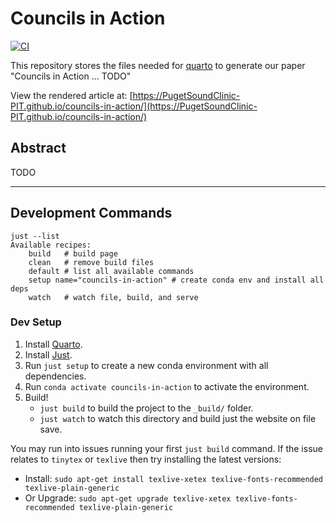 # Councils in Action

[![CI](https://github.com/PugetSoundClinic-PIT/councils-in-action/actions/workflows/ci.yml/badge.svg)](https://github.com/PugetSoundClinic-PIT/councils-in-action/actions/workflows/ci.yml)

This repository stores the files needed for [quarto](https://quarto.org/) to generate our paper "Councils in Action ... TODO"

View the rendered article at: [https://PugetSoundClinic-PIT.github.io/councils-in-action/](https://PugetSoundClinic-PIT.github.io/councils-in-action/)

## Abstract

TODO

---

## Development Commands

```
just --list
Available recipes:
    build   # build page
    clean   # remove build files
    default # list all available commands
    setup name="councils-in-action" # create conda env and install all deps
    watch   # watch file, build, and serve
```

### Dev Setup

1. Install [Quarto](https://quarto.org/docs/get-started/).
2. Install [Just](https://github.com/casey/just#packages).
3. Run `just setup` to create a new conda environment with all dependencies.
4. Run `conda activate councils-in-action` to activate the environment.
5. Build!
    - `just build` to build the project to the `_build/` folder.
    - `just watch` to watch this directory and build just the website on file save.


You may run into issues running your first `just build` command. If the issue relates to
`tinytex` or `texlive` then try installing the latest versions:

* Install:
`sudo apt-get install texlive-xetex texlive-fonts-recommended texlive-plain-generic`
* Or Upgrade:
`sudo apt-get upgrade texlive-xetex texlive-fonts-recommended texlive-plain-generic`
